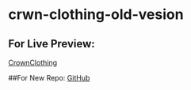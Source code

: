 # crwn-clothing-old-vesion

## For Live Preview: 
[CrownClothing](https://crown-clothing-new.vercel.app/)

##For New Repo:
[GitHub](https://github.com/ahmed-elkhalily/crown-clothing-new)

